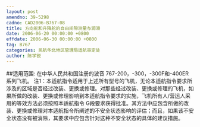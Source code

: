 ```yaml
---
layout: post
amendno: 39-5298
cadno: CAD2006-B767-08
title: 方向舵和升降舵的自由间隙测量与润滑
date: 2006-06-20 00:00:00 +0800
effdate: 2006-06-30 00:00:00 +0800
tag: B767
categories: 民航华北地区管理局适航审定处
author: 陈学锐
---
```


##适用范围:
在中华人民共和国注册的波音 767-200，-300，-300F和-400ER系列飞机。
注1：本适航指令适用于上述所有型号的飞机，无论本适航指令要求所涉及的区域是否经过改装、更换或修理。对那些经过改装、更换或修理的飞机，如果所做的改装、更换或修理影响到本适航指令要求的实施，飞机所有人/营运人采用的等效方法必须按照本适航指令 G段要求获得批准。其方法中应包含所做的改装、更换或修理对本适航指令所阐述的不安全状态影响的评估；而且，如果该不安全状态没有被消除，其要求中应包含针对这种不安全状态的具体的建议措施。

